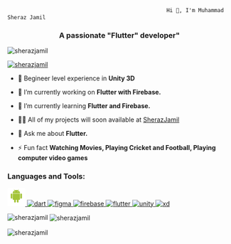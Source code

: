                                                       Hi 👋, I'm Muhammad Sheraz Jamil
<h3 align="center">A passionate "Flutter" developer"</h3>

<p align="left"> <img src="https://komarev.com/ghpvc/?username=sherazjamil&label=Profile%20views&color=0e75b6&style=flat" alt="sherazjamil" /> </p>

<p align="left"> <a href="https://github.com/ryo-ma/github-profile-trophy"><img src="https://github-profile-trophy.vercel.app/?username=sherazjamil" alt="sherazjamil" /></a> </p>

- 🌱 Begineer level experience in **Unity 3D**

- 🔭 I’m currently working on **Flutter with Firebase.**

- 🌱 I’m currently learning **Flutter and Firebase.**

- 👨‍💻 All of my projects will soon available at [SherazJamil](SherazJamil)

- 💬 Ask me about **Flutter.**

- ⚡ Fun fact **Watching Movies, Playing Cricket and Football, Playing computer video games**


<h3 align="left">Languages and Tools:</h3>
<p align="left"> <a href="https://developer.android.com" target="_blank"> <img src="https://raw.githubusercontent.com/devicons/devicon/master/icons/android/android-original-wordmark.svg" alt="android" width="40" height="40"/> </a> <a href="https://dart.dev" target="_blank"> <img src="https://www.vectorlogo.zone/logos/dartlang/dartlang-icon.svg" alt="dart" width="40" height="40"/> </a> <a href="https://www.figma.com/" target="_blank"> <img src="https://www.vectorlogo.zone/logos/figma/figma-icon.svg" alt="figma" width="40" height="40"/> </a> <a href="https://firebase.google.com/" target="_blank"> <img src="https://www.vectorlogo.zone/logos/firebase/firebase-icon.svg" alt="firebase" width="40" height="40"/> </a> <a href="https://flutter.dev" target="_blank"> <img src="https://www.vectorlogo.zone/logos/flutterio/flutterio-icon.svg" alt="flutter" width="40" height="40"/> </a> <a href="https://unity.com/" target="_blank"> <img src="https://www.vectorlogo.zone/logos/unity3d/unity3d-icon.svg" alt="unity" width="40" height="40"/> </a> <a href="https://www.adobe.com/products/xd.html" target="_blank"> <img src="https://cdn.worldvectorlogo.com/logos/adobe-xd.svg" alt="xd" width="40" height="40"/> </a> </p>

<p><img align="left" src="https://github-readme-stats.vercel.app/api/top-langs?username=sherazjamil&show_icons=true&locale=en&layout=compact" alt="sherazjamil" /></p>

<p>&nbsp;<img align="center" src="https://github-readme-stats.vercel.app/api?username=sherazjamil&show_icons=true&locale=en" alt="sherazjamil" /></p>

<p><img align="center" src="https://github-readme-streak-stats.herokuapp.com/?user=sherazjamil&" alt="sherazjamil" /></p>
